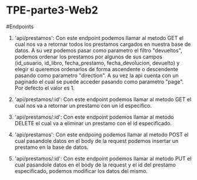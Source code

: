 # TPE-parte3-Web2


#Endpoints

1) 'api/prestamos': Con este endpoint podemos llamar al metodo GET el cual nos va a retornar todos los prestamos cargados en nuestra base de datos. A su vez podemos pasar como parametro el filtro "devueltos", podemos ordenar los prestamos por algunos de sus campos (id_usuario, id_libro, fecha_prestamo, fecha_devolucion, devuelto) y elegir si queremos ordenarlos de forma ascendente o descendente pasando como parametro "direction". A su vez la api cuenta con un paginado el cual se puede acceder pasando como parametro "page". Por defecto el valor es 1.

2) 'api/prestamos/:id': Con este endpoint podemos llamar al metodo GET el cual nos va a retornar un prestamo con un id especifico.

3) 'api/prestamos/:id': Con este endpoint podemos llamar al metodo DELETE el cual va a eliminar un prestamo con el id especificado.

4) 'api/prestamos': Con este endpoing podemos llamar al metodo POST el cual pasandole datos en el body de la request podemos insertar un prestamo en la base de datos.

5) 'api/prestamos/:id': Con este endpoint podemos llamar al metodo PUT el cual pasandole datos en el body de la request y el id del prestamo especificado, podemos modificar los datos del mismo. 
